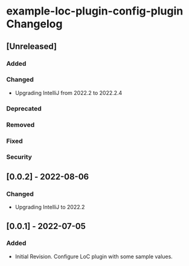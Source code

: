 <!-- Keep a Changelog guide -> https://keepachangelog.com -->

# example-loc-plugin-config-plugin Changelog

## [Unreleased]
### Added

### Changed
- Upgrading IntelliJ from 2022.2 to 2022.2.4

### Deprecated

### Removed

### Fixed

### Security

## [0.0.2] - 2022-08-06
### Changed
- Upgrading IntelliJ to 2022.2

## [0.0.1] - 2022-07-05
### Added
- Initial Revision. Configure LoC plugin with some sample values.
